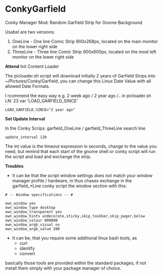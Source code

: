 # ConkyGarfield
Conky Manager Mod: Random Garfield Strip for Gnome Background

Usabel are two versions:
1. OneLine - One line Comic Strip 900x268px, located on the main monitor on the lower right side
2. ThreeLine - Three line Comic Strip 900x600px, located on the most left monitor on the lower right side

**Attend** Init Content Loader

The picloader.sh script will download initially 2 years of Garfield Strips into ~/Pictures/Conky/Garfield,
you can change this Linux Date Value with all allowed Date Formats. 

I rcommend the easy way e.g. 2 week ago / 2 year ago /.. in picloader.sh  LN: 23 var 'LOAD_GARFIELD_SINCE'
```
LOAD_GARFIELD_SINCE="2 year ago"
```

**Set Update Interval**

In the Conky Scrips: garfield_OneLine / garfield_ThreeLine search line 

```
update_interval 120
```
The int value is the timeout expression in seconds, change to the value you need, but remind that each start of the gnome shell or conky script will run the script and load and exchange the strip. 


**Troubles**

- It can be that the script window settings does not match your window manager profile / hardware, in thus chases exchange in the 
garfield_*Line conky script the window section with this:

```
# -- Window specifications -- #
 
own_window yes
own_window_type desktop
own_window_transparent yes
own_window_hints undecorate,sticky,skip_taskbar,skip_pager,below
own_window_colour 000000
own_window_argb_visual no
own_window_argb_value 200
```
- It can be, that you require some additional linux bash tools, as
   - curl
   - identify
   - convert

basically those tools are provided within the standard packages, if not install them simply with your package manager of choice. 

